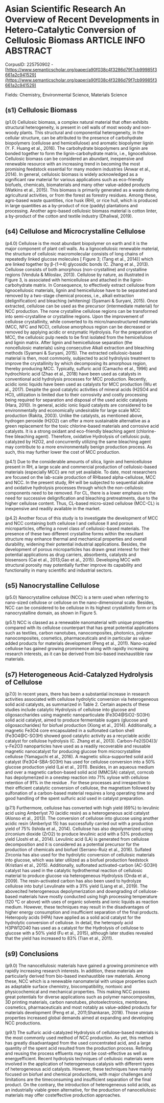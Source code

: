 # Asian Scientific Research An Overview of Recent Developments in Hetero-Catalytic Conversion of Cellulosic Biomass ARTICLE INFO ABSTRACT

CorpusID: 225750902 - [https://www.semanticscholar.org/paper/a90f038c4f3286d79f7cb99985f3661a2c941529](https://www.semanticscholar.org/paper/a90f038c4f3286d79f7cb99985f3661a2c941529)

Fields: Chemistry, Environmental Science, Materials Science

## (s1) Cellulosic Biomass
(p1.0) Cellulosic biomass, a complex natural material that often exhibits structural heterogeneity, is present in cell walls of most woody and non-woody plants. This structural and componential heterogeneity, in the cellular structure, can be attributed to the presence of carbohydrate biopolymers (cellulose and hemicellulose) and aromatic biopolymer lignin (Y. F. Huang et al., 2016). The carbohydrate biopolymers and lignin are bonded together to form the lignin-carbohydrate matrix, i.e., lignocellulose. Cellulosic biomass can be considered an abundant, inexpensive and renewable resource with an increasing trend in becoming the most promising feedstock essential for many modern industries (Anwar et al., 2014). In general, cellulosic biomass is widely acknowledged as a significant raw material for various applications such as eco-friendly biofuels, chemicals, biomaterials and many other value-added products (Watkins et al., 2015). This biomass is primarily generated as a waste during agricultural activities, or from the forest as forestry residues. Among these, agro-based waste quantities, rice husk (RH), or rice hull, which is produced in large quantities as a by-product of rice (paddy) plantations and processing. Another agro-based cellulosic biomass material is cotton linter, a by-product of the cotton and textile industry (Dhaliwal, 2019).
## (s4) Cellulose and Microcrystalline Cellulose
(p4.0) Cellulose is the most abundant biopolymer on earth and it is the major component of plant cell walls. As a lignocellulosic renewable material, the structure of cellulosic macromolecular consists of long chains of repeatedly linked glucose molecules [ Figure 3; (Tang et al., 2014)] which are linked together by β-(1→4) glycosidic bonds (C. Zhang et al., 2013). Cellulose consists of both amorphous (non-crystalline) and crystalline regions (Vendula & Miloslav, 2013). Cellulose by nature, as illustrated in Figure 3, is associated with hemicellulose and attached in the lignin-carbohydrate matrix. In Consequence, to effectively extract cellulose from lignocellulosic materials, lignin and hemicellulose have to be separated and removed by a two-stage chemical process, i.e., alkali extraction (delignification) and bleaching (whitening) (Syamani & Suryani, 2015). Once extracted, cellulose can be used as the precursor (intermediate material) for NCC production. The none crystalline cellulose regions can be transformed into semi-crystalline or crystalline regions. Upon the improvement of cellulose crystallinity, while converted to its micro/nanostructured materials (MCC, NFC and NCC), cellulose amorphous region can be decreased or removed by applying acidic or enzymatic Hydrolysis.  For the preparation of MCC, the cellulosic pulp needs to be first isolated from the hemicellulose and lignin matrix. After lignin and hemicellulose separation (the noncellulosic materials) using consecutive Alkali extraction and bleaching methods (Syamani & Suryani, 2015). The extracted cellulosic-based material is then, most commonly, subjected to acid hydrolysis treatment to improve the crystallinity by which decomposing its amorphous region, thereby producing MCC. Typically, sulfuric acid (Camacho et al., 1996) and hydrochloric acid (Zhao et al., 2018) have been used as catalysts in conventional acid hydrolysis processes for MCC production. Recently, acidic ionic liquids have been used as catalysts for MCC production (Wu et al., 2017). Despite the good catalytic activities of mineral acids (H2SO4 and HCl), utilization is limited due to their corrosivity and costly processing being required for separation and disposal of the used acidic catalysts (Hara, 2010). In general, acidic ionic liquid catalysts are considered to be environmentally and economically undesirable for large scale MCC production (Rakita, 2003). Unlike the catalysts, as mentioned above, hydrogen peroxide (H2O2) can offer a more sustainable alternative as a green replacement for the toxic chlorine-based materials and corrosive acid catalysts. It is a strong oxidant and eco-friendly bleaching agent (chlorine-free bleaching agent). Therefore, oxidative Hydrolysis of cellulosic pulp, catalyzed by H2O2, and concurrently utilizing the same bleaching agent may contribute to a more environmentally benign production process. As such, this may further lower the cost of MCC production.

(p4.1) Due to the considerable amounts of silica, lignin and hemicellulose present in RH, a large scale and commercial production of cellulosic-based materials (especially MCC) are not yet available. To date, most researchers are focused on the lab-scale production of RHbased alpha-cellulose, MCC and NCC. In the present study, RH will be subjected to sequential alkaline and oxidative hydrolysis processes through which the non-cellulosic components need to be removed. For CL, there is a lower emphasis on the need for successive delignification and bleaching pretreatments, due to the higher cellulose content. Thus, CL-based micro-sized cellulose (MCC-CL) is inexpensive and readily available in the market.

(p4.2) Another focus of this study is to investigate the development of MCC and NCC containing both cellulose I and cellulose II and porous microparticles, offering a novel class of cellulosic-based materials. The presence of these two different crystalline forms within the resultant structure may enhance thermal and mechanical properties and overall durability, widening their potential industrial applications. Besides, the development of porous microparticles has drawn great interest for their potential applications as drug carriers, absorbents, catalysts and biosensors (Cai et al., 2013;Gao et al., 2015). Developing MCC with structural porosity may potentially further improve its capability and functionality in many scientific and industrial sectors.
## (s5) Nanocrystalline Cellulose
(p5.0) Nanocrystalline cellulose (NCC) is a term used when referring to nano-sized cellulose or cellulose on the nano-dimensional scale. Besides, NCC can be considered to be cellulose in its highest crystallinity form or its nanocrystalline domain, as shown in Figure 5.

(p5.1) NCC is classed as a renewable nanomaterial with unique properties compared with its cellulose counterpart that has great potential applications such as textiles, carbon nanotubes, nanocomposites, photonics, polymer nanocomposites, cosmetics, pharmaceuticals and in particular as value-added products for materials development (Peng et al., 2011). Nano-scaled cellulose has gained growing prominence along with rapidly increasing research interests, as it can be derived from bio-based inexhaustible raw materials.
## (s7) Heterogeneous Acid-Catalyzed Hydrolysis of Cellulose
(p7.0) In recent years, there has been a substantial increase in research activities associated with cellulose hydrolytic conversion via heterogeneous solid acid catalysts, as summarized in Table 2. Certain aspects of these studies include catalytic Hydrolysis of cellulose into glucose and oligosaccharides using magnetic nanoparticulate (Fe3O4@SiO2-SO3H) solid acid catalyst, aimed to produce fermentable sugars (glucose and oligosaccharides) for biofuel production (Xiong et al., 2014). Additionally, a magnetic Fe3O4 core encapsulated in a sulfonated carbon shell (Fe3O4@C-SO3H) showed good catalytic activity as a recyclable acidic catalyst for cellulose hydrolysis (C. Zhang et al., 2013). Carbon-Fe2(SO4)3/γ-Fe2O3 nanoparticles have used as a readily recoverable and reusable magnetic nanocatalyst for producing glucose from microcrystalline cellulose (Yamaguchi et al., 2016). A magnetic silica-supported solid acid catalyst (Fe3O4-SBA-SO3H) has used for cellulose conversion into a 50% glucose production yield (Lai et al., 2011). Besides, in an aqueous medium and over a magnetic carbon-based solid acid (MMCSA) catalyst, corncob has depolymerized in a onestep reaction into 71% xylose with cellulose retention of 91% in the residue . For these processes and irrespective to their efficient catalytic conversion of cellulose, the magnetism followed by sulfonation of a carbon-based material requires a long operating time and good handling of the spent sulfuric acid used in catalyst preparation.

(p7.1) Furthermore, cellulose has converted with high yield (69%) to levulinic acid using Amberlyst 70 (acidic resin) as a heterogeneous acid catalyst (Alonso et al.,  2013). The conversion of cellulose into glucose using another acidic resin (Amberlyst 15) has successfully carried out with a production yield of 75% (Ishida et al., 2014). Cellulose has also depolymerized using zirconium dioxide (ZrO2) to produce levulinic acid with a 53% production yield (Joshi et al., 2014). Levulinic acid (LA) is generated from cellulose decomposition and it is considered as a potential precursor for the production of chemicals and biofuel (Serrano-Ruiz et al., 2016). Sulfated Zirconia has also used for the hydrolytic conversion of cellulosic materials into glucose, which was later utilized as a biofuel production feedstock (Kristiani et al., 2015). Additionally, sulfonated activated-carbon (AC-SO3H) catalyst has used in the catalytic hydrothermal reaction of cellulosic material to produce glucose via heterogeneous Hydrolysis (Onda et al., 2009). The resin-activated carbon has also been used to hydrolyze cellulose into butyl Levulinate with a 31% yield (Liang et al., 2019). The abovecited heterogeneous depolymerization and downgrading of cellulose-based materials have mostly conducted using high processing temperature (120 °C or above) with uses of organic solvents and ionic liquids as reaction medium. However, these techniques may result in the disadvantages of higher energy consumption and insufficient separation of the final products. Heteropoly acids (HPA) have applied as a solid acid catalyst for the hydrolytic conversion of cellulose. In detail, the heteropoly acid H3PW12O40 has used as a catalyst for the Hydrolysis of cellulose to glucose with a 50% yield (Fu et al., 2015), although later studies revealed that the yield has increased to 83% (Tian et al., 2011).
## (s9) Conclusions
(p9.0) The nanocellulosic materials have gained a growing prominence with rapidly increasing research interests. In addition, these materials are particularly derived from bio-based inexhaustible raw materials. Among these, NCC which is a renewable nanomaterial with unique properties such as adaptable surface chemistry, biocompatibility, nontoxic and physicochemical and mechanical properties. This making NCC possess great potentials for diverse applications such as polymer nanocomposites, 3D printing materials, carbon nanotubes, photoelectronics, membrane, cosmetics, pharmaceuticals and most notably as value-added products for materials development (Peng et al., 2011;Shankaran, 2018). Those unique properties increased global demands aimed at expanding and developing NCC productions.

(p9.1) The sulfuric acid-catalyzed Hydrolysis of cellulose-based materials is the most commonly used method of NCC production. As yet, this method has greatly disadvantaged from the used concentrated acid, and a large quantity of the spent acid resulted from the production process. Refining and reusing the process effluents may not be cost-effective as well as energyefficient. Recent hydrolysis techniques of cellulosic materials were involved in the application of heterogeneous catalysis with different types of heterogeneous acid catalysts. However, these techniques have mainly focused on biofuel and chemical productions, with major challenges and limitations are the timeconsuming and insufficient separation of the final product. On the contrary, the introduction of heterogeneous solid acids, as an industrially viable green alternative, for the production of nanocellulosic materials may offer costeffective production approaches.
